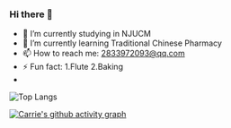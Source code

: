 ### Hi there 👋

- 🔭 I’m currently studying in NJUCM
- 🌱 I’m currently learning Traditional Chinese Pharmacy
- 📫 How to reach me: 2833972093@qq.com
- ⚡ Fun fact: 1.Flute 2.Baking
- 
![Top Langs](https://github-readme-stats.vercel.app/api/top-langs/?username=Carrie-HuYY&layout=compact&theme=tokyonight)

[![Carrie's github activity graph](https://github-readme-activity-graph.vercel.app/graph?username=Carrie-HuYY&theme=nord)](https://github.com/Carrie-HuYY/github-readme-activity-graph)
